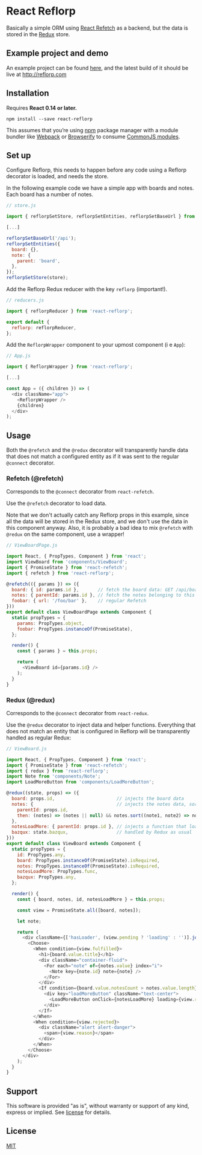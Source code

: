 React Reflorp
=========================

Basically a simple ORM using [React Refetch](https://github.com/heroku/react-refetch) as a backend, but the data is stored in the [Redux](https://github.com/reactjs/redux) store.

## Example project and demo
An example project can be found [here](https://github.com/tomat/reflorp), and the latest build of it should be live at http://reflorp.com

## Installation

Requires **React 0.14 or later.**

```
npm install --save react-reflorp
```

This assumes that you’re using [npm](http://npmjs.com/) package manager with a module bundler like [Webpack](http://webpack.github.io) or [Browserify](http://browserify.org/) to consume [CommonJS modules](http://webpack.github.io/docs/commonjs.html).

## Set up

Configure Reflorp, this needs to happen before any code using a Reflorp decorator is loaded, and needs the store.

In the following example code we have a simple app with boards and notes. Each board has a number of notes.

```javascript
// store.js

import { reflorpSetStore, reflorpSetEntities, reflorpSetBaseUrl } from 'react-reflorp';

[...]

reflorpSetBaseUrl('/api');
reflorpSetEntities({
  board: {},
  note: {
    parent: 'board',
  },
});
reflorpSetStore(store);
```

Add the Reflorp Redux reducer with the key `reflorp` (important!).

```javascript
// reducers.js

import { reflorpReducer } from 'react-reflorp';

export default {
  reflorp: reflorpReducer,
};
```

Add the `ReflorpWrapper` component to your upmost component (i e `App`):

```javascript
// App.js

import { ReflorpWrapper } from 'react-reflorp';

[...]

const App = ({ children }) => (
  <div className="app">
    <ReflorpWrapper />
    {children}
  </div>
);
```

## Usage

Both the `@refetch` and the `@redux` decorator will transparently handle data that does not match a configured entity as if it was sent to the regular `@connect` decorator.

### Refetch (@refetch)

Corresponds to the `@connect` decorator from `react-refetch`.

Use the `@refetch` decorator to load data.

Note that we don't actually catch any Reflorp props in this example, since all the data will be stored in the Redux store, and we don't use the data in this component anyway. Also, it is probably a bad idea to mix `@refetch` with `@redux` on the same component, use a wrapper!

```javascript
// ViewBoardPage.js

import React, { PropTypes, Component } from 'react';
import ViewBoard from 'components/ViewBoard';
import { PromiseState } from 'react-refetch';
import { refetch } from 'react-reflorp';

@refetch(({ params }) => ({
  board: { id: params.id },       // fetch the board data: GET /api/boards/${params.id}
  notes: { parentId: params.id }, // fetch the notes belonging to this board: GET /api/boards/${params.id}/notes
  foobar: { url: '/foo/bar' },    // regular Refetch
}))
export default class ViewBoardPage extends Component {
  static propTypes = {
    params: PropTypes.object,
    foobar: PropTypes.instanceOf(PromiseState),
  };

  render() {
    const { params } = this.props;

    return (
      <ViewBoard id={params.id} />
    );
  }
}
```

### Redux (@redux)

Corresponds to the `@connect` decorator from `react-redux`. 

Use the `@redux` decorator to inject data and helper functions. Everything that does not match an entity that is configured in Reflorp will be transparently handled as regular Redux:

```javascript
// ViewBoard.js

import React, { PropTypes, Component } from 'react';
import { PromiseState } from 'react-refetch';
import { redux } from 'react-reflorp';
import Note from 'components/Note';
import LoadMoreButton from 'components/LoadMoreButton';

@redux((state, props) => ({
  board: props.id,                       // injects the board data
  notes: {                               // injects the notes data, sorted by nr
    parentId: props.id,
    then: (notes) => (notes || null) && notes.sort((note1, note2) => note1.nr > note2.nr),
  },
  notesLoadMore: { parentId: props.id }, // injects a function that loads the next page of notes: GET /api/boards/${props.id}/notes?page=2
  bazqux: state.bazqux,                  // handled by Redux as usual
}))
export default class ViewBoard extends Component {
  static propTypes = {
    id: PropTypes.any,
    board: PropTypes.instanceOf(PromiseState).isRequired,
    notes: PropTypes.instanceOf(PromiseState).isRequired,
    notesLoadMore: PropTypes.func,
    bazqux: PropTypes.any,
  };

  render() {
    const { board, notes, id, notesLoadMore } = this.props;

    const view = PromiseState.all([board, notes]);

    let note;

    return (
      <div className={['hasLoader', (view.pending ? 'loading' : '')].join(' ')}>
        <Choose>
          <When condition={view.fulfilled}>
            <h1>{board.value.title}</h1>
            <div className="container-fluid">
              <For each="note" of={notes.value} index="i">
                <Note key={note.id} note={note} />
              </For>
            </div>
            <If condition={board.value.notesCount > notes.value.length}>
              <div key="loadMoreButton" className="text-center">
                <LoadMoreButton onClick={notesLoadMore} loading={view.refreshing} />
              </div>
            </If>
          </When>
          <When condition={view.rejected}>
            <div className="alert alert-danger">
              <span>{view.reason}</span>
            </div>
          </When>
        </Choose>
      </div>
    );
  }
}
```

## Support

This software is provided "as is", without warranty or support of any kind, express or implied. See [license](https://github.com/tomat/react-reflorp/blob/master/LICENSE.md) for details.

## License

[MIT](https://github.com/tomat/react-reflorp/blob/master/LICENSE.md)
